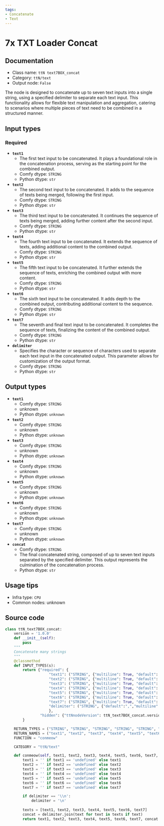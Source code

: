 ```yaml
---
tags:
- Concatenate
- Text
---
```


# 7x TXT Loader Concat
## Documentation
- Class name: `ttN text7BOX_concat`
- Category: `ttN/text`
- Output node: `False`

The node is designed to concatenate up to seven text inputs into a single string, using a specified delimiter to separate each text input. This functionality allows for flexible text manipulation and aggregation, catering to scenarios where multiple pieces of text need to be combined in a structured manner.
## Input types
### Required
- **`text1`**
    - The first text input to be concatenated. It plays a foundational role in the concatenation process, serving as the starting point for the combined output.
    - Comfy dtype: `STRING`
    - Python dtype: `str`
- **`text2`**
    - The second text input to be concatenated. It adds to the sequence of texts being merged, following the first input.
    - Comfy dtype: `STRING`
    - Python dtype: `str`
- **`text3`**
    - The third text input to be concatenated. It continues the sequence of texts being merged, adding further content after the second input.
    - Comfy dtype: `STRING`
    - Python dtype: `str`
- **`text4`**
    - The fourth text input to be concatenated. It extends the sequence of texts, adding additional content to the combined output.
    - Comfy dtype: `STRING`
    - Python dtype: `str`
- **`text5`**
    - The fifth text input to be concatenated. It further extends the sequence of texts, enriching the combined output with more content.
    - Comfy dtype: `STRING`
    - Python dtype: `str`
- **`text6`**
    - The sixth text input to be concatenated. It adds depth to the combined output, contributing additional content to the sequence.
    - Comfy dtype: `STRING`
    - Python dtype: `str`
- **`text7`**
    - The seventh and final text input to be concatenated. It completes the sequence of texts, finalizing the content of the combined output.
    - Comfy dtype: `STRING`
    - Python dtype: `str`
- **`delimiter`**
    - Specifies the character or sequence of characters used to separate each text input in the concatenated output. This parameter allows for customization of the output format.
    - Comfy dtype: `STRING`
    - Python dtype: `str`
## Output types
- **`text1`**
    - Comfy dtype: `STRING`
    - unknown
    - Python dtype: `unknown`
- **`text2`**
    - Comfy dtype: `STRING`
    - unknown
    - Python dtype: `unknown`
- **`text3`**
    - Comfy dtype: `STRING`
    - unknown
    - Python dtype: `unknown`
- **`text4`**
    - Comfy dtype: `STRING`
    - unknown
    - Python dtype: `unknown`
- **`text5`**
    - Comfy dtype: `STRING`
    - unknown
    - Python dtype: `unknown`
- **`text6`**
    - Comfy dtype: `STRING`
    - unknown
    - Python dtype: `unknown`
- **`text7`**
    - Comfy dtype: `STRING`
    - unknown
    - Python dtype: `unknown`
- **`concat`**
    - Comfy dtype: `STRING`
    - The final concatenated string, composed of up to seven text inputs separated by the specified delimiter. This output represents the culmination of the concatenation process.
    - Python dtype: `str`
## Usage tips
- Infra type: `CPU`
- Common nodes: unknown


## Source code
```python
class ttN_text7BOX_concat:
    version = '1.0.0'
    def __init__(self):
        pass
    """
    Concatenate many strings
    """
    @classmethod
    def INPUT_TYPES(s):
        return {"required": {
                    "text1": ("STRING", {"multiline": True, "default": '', "dynamicPrompts": True}),
                    "text2": ("STRING", {"multiline": True, "default": '', "dynamicPrompts": True}),
                    "text3": ("STRING", {"multiline": True, "default": '', "dynamicPrompts": True}),
                    "text4": ("STRING", {"multiline": True, "default": '', "dynamicPrompts": True}),
                    "text5": ("STRING", {"multiline": True, "default": '', "dynamicPrompts": True}),
                    "text6": ("STRING", {"multiline": True, "default": '', "dynamicPrompts": True}),
                    "text7": ("STRING", {"multiline": True, "default": '', "dynamicPrompts": True}),
                    "delimiter": ("STRING", {"default":",","multiline": False}),
                    },
                "hidden": {"ttNnodeVersion": ttN_text7BOX_concat.version},
        }

    RETURN_TYPES = ("STRING", "STRING", "STRING", "STRING", "STRING", "STRING", "STRING", "STRING",)
    RETURN_NAMES = ("text1", "text2", "text3", "text4", "text5", "text6", "text7", "concat",)
    FUNCTION = "conmeow"

    CATEGORY = "ttN/text"

    def conmeow(self, text1, text2, text3, text4, text5, text6, text7, delimiter):
        text1 = '' if text1 == 'undefined' else text1
        text2 = '' if text2 == 'undefined' else text2
        text3 = '' if text3 == 'undefined' else text3
        text4 = '' if text4 == 'undefined' else text4
        text5 = '' if text5 == 'undefined' else text5
        text6 = '' if text6 == 'undefined' else text6
        text7 = '' if text7 == 'undefined' else text7

        if delimiter == '\\n':
            delimiter = '\n'
            
        texts = [text1, text2, text3, text4, text5, text6, text7]        
        concat = delimiter.join(text for text in texts if text)
        return text1, text2, text3, text4, text5, text6, text7, concat

```
